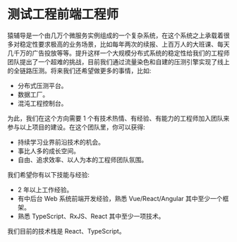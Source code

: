 # 测试工程前端工程师

猿辅导是一个由几万个微服务实例组成的一个复杂系统，在这个系统之上承载着很多对稳定性要求极高的业务场景，比如每年两次的续报、上百万人的大班课、每天几千万的广告投放等等。提升这样一个大规模分布式系统的稳定性给我们的工程师团队提出了一个超难的挑战，目前我们通过流量染色和自建的压测引擎实现了线上的全链路压测。将来我们还希望做更多的事情，比如:
* 分布式压测平台。
* 数据工厂。
* 混沌工程控制台。

为此，我们在这个方向需要 1 个有技术热情、有经验、有能力的工程师加入团队来参与以上项目的建设。在这个团队里，你可以获得:
* 持续学习业界前沿技术的机会。
* 事比人多的成长空间。
* 自由、追求效率、以人为本的工程师团队氛围。

我们希望你有以下技能与经验:
* 2 年以上工作经验。
* 有中后台 Web 系统前端开发经验，熟悉 Vue/React/Angular 其中至少一个框架。
* 熟悉 TypeScript、RxJS、React 其中至少一项技术。

我们目前的技术栈是 React、TypeScript。
